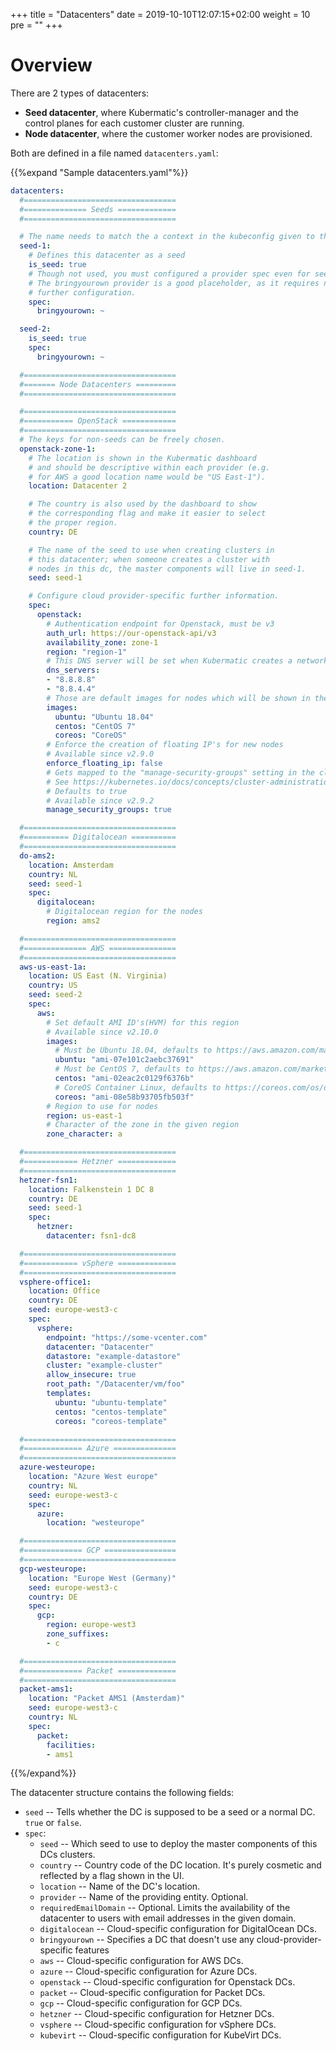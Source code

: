 +++
title = "Datacenters"
date = 2019-10-10T12:07:15+02:00
weight = 10
pre = "<b></b>"
+++

# Overview

There are 2 types of datacenters:

- **Seed datacenter**, where Kubermatic's controller-manager and the control planes for each customer cluster are
  running.
- **Node datacenter**, where the customer worker nodes are provisioned.

Both are defined in a file named `datacenters.yaml`:

{{%expand "Sample datacenters.yaml"%}}

```yaml
datacenters:
  #==================================
  #============== Seeds =============
  #==================================

  # The name needs to match the a context in the kubeconfig given to the API
  seed-1:
    # Defines this datacenter as a seed
    is_seed: true
    # Though not used, you must configured a provider spec even for seeds.
    # The bringyourown provider is a good placeholder, as it requires no
    # further configuration.
    spec:
      bringyourown: ~

  seed-2:
    is_seed: true
    spec:
      bringyourown: ~

  #==================================
  #======= Node Datacenters =========
  #==================================

  #==================================
  #=========== OpenStack ============
  #==================================
  # The keys for non-seeds can be freely chosen.
  openstack-zone-1:
    # The location is shown in the Kubermatic dashboard
    # and should be descriptive within each provider (e.g.
    # for AWS a good location name would be "US East-1").
    location: Datacenter 2

    # The country is also used by the dashboard to show
    # the corresponding flag and make it easier to select
    # the proper region.
    country: DE

    # The name of the seed to use when creating clusters in
    # this datacenter; when someone creates a cluster with
    # nodes in this dc, the master components will live in seed-1.
    seed: seed-1

    # Configure cloud provider-specific further information.
    spec:
      openstack:
        # Authentication endpoint for Openstack, must be v3
        auth_url: https://our-openstack-api/v3
        availability_zone: zone-1
        region: "region-1"
        # This DNS server will be set when Kubermatic creates a network
        dns_servers:
        - "8.8.8.8"
        - "8.8.4.4"
        # Those are default images for nodes which will be shown in the Dashboard.
        images:
          ubuntu: "Ubuntu 18.04"
          centos: "CentOS 7"
          coreos: "CoreOS"
        # Enforce the creation of floating IP's for new nodes
        # Available since v2.9.0
        enforce_floating_ip: false
        # Gets mapped to the "manage-security-groups" setting in the cloud config.
        # See https://kubernetes.io/docs/concepts/cluster-administration/cloud-providers/#load-balancer
        # Defaults to true
        # Available since v2.9.2
        manage_security_groups: true

  #==================================
  #========== Digitalocean ==========
  #==================================
  do-ams2:
    location: Amsterdam
    country: NL
    seed: seed-1
    spec:
      digitalocean:
        # Digitalocean region for the nodes
        region: ams2

  #==================================
  #============== AWS ===============
  #==================================
  aws-us-east-1a:
    location: US East (N. Virginia)
    country: US
    seed: seed-2
    spec:
      aws:
        # Set default AMI ID's(HVM) for this region
        # Available since v2.10.0
        images:
          # Must be Ubuntu 18.04, defaults to https://aws.amazon.com/marketplace/pp/B07CQ33QKV
          ubuntu: "ami-07e101c2aebc37691"
          # Must be CentOS 7, defaults to https://aws.amazon.com/marketplace/pp/B00O7WM7QW
          centos: "ami-02eac2c0129f6376b"
          # CoreOS Container Linux, defaults to https://coreos.com/os/docs/latest/booting-on-ec2.html
          coreos: "ami-08e58b93705fb503f"
        # Region to use for nodes
        region: us-east-1
        # Character of the zone in the given region
        zone_character: a

  #==================================
  #============ Hetzner =============
  #==================================
  hetzner-fsn1:
    location: Falkenstein 1 DC 8
    country: DE
    seed: seed-1
    spec:
      hetzner:
        datacenter: fsn1-dc8

  #==================================
  #============ vSphere =============
  #==================================
  vsphere-office1:
    location: Office
    country: DE
    seed: europe-west3-c
    spec:
      vsphere:
        endpoint: "https://some-vcenter.com"
        datacenter: "Datacenter"
        datastore: "example-datastore"
        cluster: "example-cluster"
        allow_insecure: true
        root_path: "/Datacenter/vm/foo"
        templates:
          ubuntu: "ubuntu-template"
          centos: "centos-template"
          coreos: "coreos-template"

  #==================================
  #============= Azure ==============
  #==================================
  azure-westeurope:
    location: "Azure West europe"
    country: NL
    seed: europe-west3-c
    spec:
      azure:
        location: "westeurope"

  #==================================
  #============= GCP ================
  #==================================
  gcp-westeurope:
    location: "Europe West (Germany)"
    seed: europe-west3-c
    country: DE
    spec:
      gcp:
        region: europe-west3
        zone_suffixes:
        - c

  #==================================
  #============= Packet =============
  #==================================
  packet-ams1:
    location: "Packet AMS1 (Amsterdam)"
    seed: europe-west3-c
    country: NL
    spec:
      packet:
        facilities:
        - ams1

```

{{%/expand%}}

The datacenter structure contains the following fields:

- `seed` -- Tells whether the DC is supposed to be a seed or a normal DC. `true` or `false`.
- `spec`:
  - `seed` -- Which seed to use to deploy the master components of this DCs clusters.
  - `country` -- Country code of the DC location. It's purely cosmetic and reflected by a flag shown in the UI.
  - `location` -- Name of the DC's location.
  - `provider` -- Name of the providing entity. Optional.
  - `requiredEmailDomain` -- Optional. Limits the availability of the datacenter to users with email addresses in the given domain.
  - `digitalocean` -- Cloud-specific configuration for DigitalOcean DCs.
  - `bringyourown` -- Specifies a DC that doesn't use any cloud-provider-specific features
  - `aws` -- Cloud-specific configuration for AWS DCs.
  - `azure` -- Cloud-specific configuration for Azure DCs.
  - `openstack` -- Cloud-specific configuration for Openstack DCs.
  - `packet` -- Cloud-specific configuration for Packet DCs.
  - `gcp` -- Cloud-specific configuration for GCP DCs.
  - `hetzner` -- Cloud-specific configuration for Hetzner DCs.
  - `vsphere` -- Cloud-specific configuration for vSphere DCs.
  - `kubevirt` -- Cloud-specific configuration for KubeVirt DCs.
